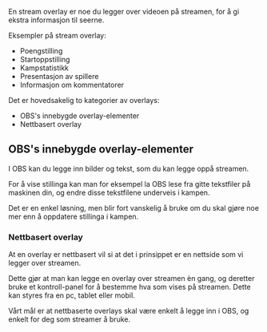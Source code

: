 
En stream overlay er noe du legger over videoen på streamen, for å gi ekstra informasjon til seerne.

Eksempler på stream overlay:
* Poengstilling
* Startoppstilling
* Kampstatistikk
* Presentasjon av spillere
* Informasjon om kommentatorer

Det er hovedsakelig to kategorier av overlays:
* OBS's innebygde overlay-elementer
* Nettbasert overlay

## OBS's innebygde overlay-elementer

I OBS kan du legge inn bilder og tekst, som du kan legge oppå streamen.

For å vise stillinga kan man for eksempel la OBS lese fra gitte tekstfiler på maskinen din, og endre disse tekstfilene underveis i kampen.

Det er en enkel løsning, men blir fort vanskelig å bruke om du skal gjøre noe mer enn å oppdatere stillinga i kampen.

### Nettbasert overlay

At en overlay er nettbasert vil si at det i prinsippet er en nettside som vi legger over streamen.

Dette gjør at man kan legge en overlay over streamen èn gang, og deretter bruke et kontroll-panel for å bestemme hva som vises på streamen.
Dette kan styres fra en pc, tablet eller mobil.

Vårt mål er at nettbaserte overlays skal være enkelt å legge inn i OBS, og enkelt for deg som streamer å bruke.
